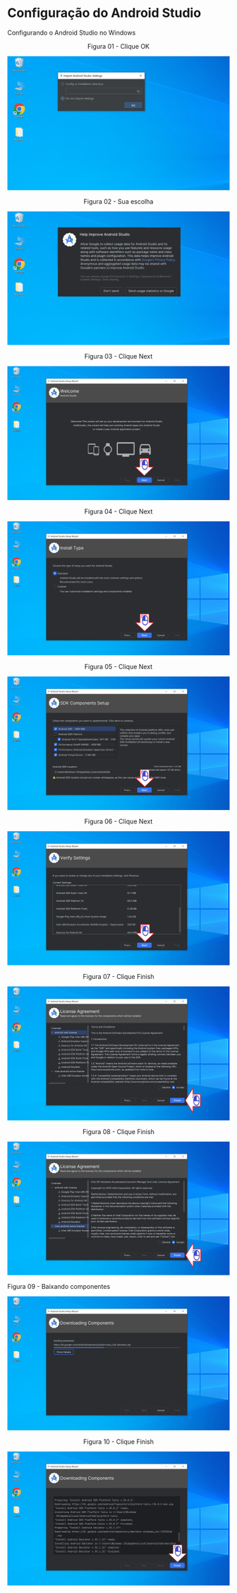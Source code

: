 # Configuração do Android Studio

Configurando o Android Studio no Windows

<div align="center">
Figura 01 - Clique OK
</div>

![](Imagens/IDE-Android-Studio-Configuracao-Img01.png)

<div align="center">
Figura 02 - Sua escolha
</div>

![](Imagens/IDE-Android-Studio-Configuracao-Img02.png)

<div align="center">
Figura 03 - Clique Next
</div>

![](Imagens/IDE-Android-Studio-Configuracao-Img03.png)

<div align="center">
Figura 04 - Clique Next
</div>

![](Imagens/IDE-Android-Studio-Configuracao-Img04.png)

<div align="center">
Figura 05 - Clique Next
</div>

![](Imagens/IDE-Android-Studio-Configuracao-Img05.png)
<div align="center">

Figura 06 - Clique Next
</div>

![](Imagens/IDE-Android-Studio-Configuracao-Img06.png)

<div align="center">
Figura 07 - Clique Finish
</div>

![](Imagens/IDE-Android-Studio-Configuracao-Img07.png)

<div align="center">
Figura 08 - Clique Finish
</div>

![](Imagens/IDE-Android-Studio-Configuracao-Img08.png)

Figura 09 - Baixando componentes
</div>

![](Imagens/IDE-Android-Studio-Configuracao-Img09.png)

<div align="center">
Figura 10 - Clique Finish
</div>

![](Imagens/IDE-Android-Studio-Configuracao-Img10.png)